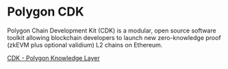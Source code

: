 
# Polygon CDK

Polygon Chain Development Kit (CDK) is a modular, open source software toolkit allowing blockchain developers to launch new zero-knowledge proof (zkEVM plus optional validium) L2 chains on Ethereum.


[CDK - Polygon Knowledge Layer](https://docs.polygon.technology/cdk/)